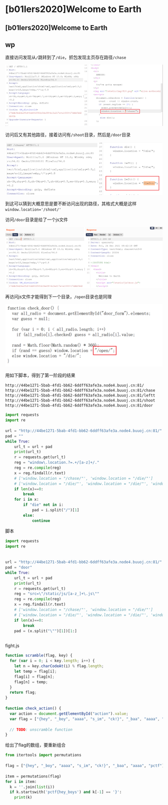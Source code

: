 # \[b01lers2020]Welcome to Earth

## \[b01lers2020]Welcome to Earth

## wp

直接访问发现从`/`跳转到了`/die`，抓包发现主页存在路径`/chase`

![](<../.gitbook/assets/image (3).png>)

访问后又有其他路径，接着访问有`/shoot`目录，然后是`/door`目录

![](<../.gitbook/assets/image (5).png>)

到这可以猜到大概意思是要不断访问出现的路径，其格式大概是这样`window.location='/shoot/'`

访问`/door`目录是给了一个js文件

![](<../.gitbook/assets/image (13).png>)

再访问js文件才能得到下一个目录，`/open`目录也是同理

![](<../.gitbook/assets/image (17) (1).png>)

用如下脚本，得到了第一阶段的结果

```
http://44be1271-5bab-4fd1-bb62-6ddff63afe3a.node4.buuoj.cn:81/
http://44be1271-5bab-4fd1-bb62-6ddff63afe3a.node4.buuoj.cn:81/chase
http://44be1271-5bab-4fd1-bb62-6ddff63afe3a.node4.buuoj.cn:81/leftt
http://44be1271-5bab-4fd1-bb62-6ddff63afe3a.node4.buuoj.cn:81/shoot
http://44be1271-5bab-4fd1-bb62-6ddff63afe3a.node4.buuoj.cn:81/door
```

```python
import requests
import re

url = "http://44be1271-5bab-4fd1-bb62-6ddff63afe3a.node4.buuoj.cn:81/"
pad = ""
while True:
    url_t = url + pad
    print(url_t)
    r = requests.get(url_t)
    reg = "window\.location.?=.+/[a-z]+/."
    reg = re.compile(reg)
    x = reg.findall(r.text)
    # ['window.location = "/chase/"', 'window.location = "/die/"']
    # ['window.location = "/die/"', 'window.location = "/die/"', 'window.location = "/leftt/"', 'window.location = "/die/"']
    if len(x)==0:
        break
    for i in x:
        if "die" not in i:
            pad = i.split("/")[1]
        else:
            continue
```

脚本

```python
import requests
import re


url = "http://44be1271-5bab-4fd1-bb62-6ddff63afe3a.node4.buuoj.cn:81/"
pad = "door"
while True:
    url_t = url + pad
    print(url_t)
    r = requests.get(url_t)
    reg = "src=\"/static/js/[a-z_]+\.js\""
    reg = re.compile(reg)
    x = reg.findall(r.text)
    # ['window.location = "/chase/"', 'window.location = "/die/"']
    # ['window.location = "/die/"', 'window.location = "/die/"', 'window.location = "/leftt/"', 'window.location = "/die/"']
    if len(x)==0:
        break
    pad = (x.split("\"")[1])[1:]
    
```

fight.js

```javascript
function scramble(flag, key) {
  for (var i = 0; i < key.length; i++) {
    let n = key.charCodeAt(i) % flag.length;
    let temp = flag[i];
    flag[i] = flag[n];
    flag[n] = temp;
  }
  return flag;
}

function check_action() {
  var action = document.getElementById("action").value;
  var flag = ["{hey", "_boy", "aaaa", "s_im", "ck!}", "_baa", "aaaa", "pctf"];

  // TODO: unscramble function
}
```

给出了flag的数组，要重新组合

```python
from itertools import permutations

flag = ["{hey", "_boy", "aaaa", "s_im", "ck!}", "_baa", "aaaa", "pctf"]

item = permutations(flag)
for i in item:
  k = ''.join(list(i))
  if k.startswith('pctf{hey_boys') and k[-1] == '}':
    print(k)
```
